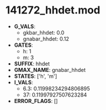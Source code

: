 # 141272_hhdet.mod

- **G_VALS**:
  - gkbar_hhdet: 0.0
  - gnabar_hhdet: 0.12
- **GATES**:
  - h: 1
  - m: 3
- **SUFFIX**: hhdet
- **GMAX_NAME**: gnabar_hhdet
- **STATES**: ['h', 'm']
- **I_VALS**:
  - 6.3: 0.11998234294806895
  - 37: 0.11997927507623284
- **ERROR_FLAGS**: []
